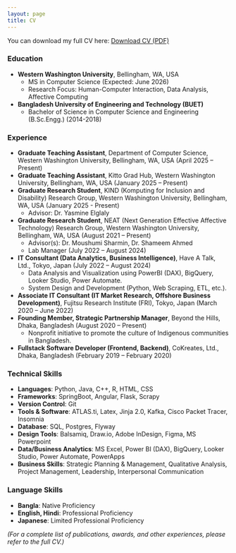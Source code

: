 ```yaml
---
layout: page
title: CV
---
```


You can download my full CV here: [Download CV (PDF)](assets/pdf/MITRASREE_DEB_CV.pdf)

### Education

* **Western Washington University**, Bellingham, WA, USA
    * MS in Computer Science (Expected: June 2026) 
    * Research Focus: Human-Computer Interaction, Data Analysis, Affective Computing 
* **Bangladesh University of Engineering and Technology (BUET)**
    * Bachelor of Science in Computer Science and Engineering (B.Sc.Engg.) (2014-2018) 

### Experience

* **Graduate Teaching Assistant**, Department of Computer Science, Western Washington University, Bellingham, WA, USA (April 2025 – Present) 
* **Graduate Teaching Assistant**, Kitto Grad Hub, Western Washington University, Bellingham, WA, USA (January 2025 – Present)
* **Graduate Research Student**, KIND (Komputing for Inclusion and Disability) Research Group, Western Washington University, Bellingham, WA, USA (January 2025 - Present) 
    * Advisor: Dr. Yasmine Elglaly 
* **Graduate Research Student**, NEAT (Next Generation Effective Affective Technology) Research Group, Western Washington University, Bellingham, WA, USA (August 2021 – Present) 
    * Advisor(s): Dr. Moushumi Sharmin, Dr. Shameem Ahmed 
    * Lab Manager (July 2022 – August 2024) 
* **IT Consultant (Data Analytics, Business Intelligence)**, Have A Talk, Ltd., Tokyo, Japan (July 2022 – August 2024) 
    * Data Analysis and Visualization using PowerBI (DAX), BigQuery, Looker Studio, Power Automate. 
    * System Design and Development (Python, Web Scraping, ETL, etc.).
* **Associate IT Consultant (IT Market Research, Offshore Business Development)**, Fujitsu Research Institute (FRI), Tokyo, Japan (March 2020 – June 2022) 
* **Founding Member, Strategic Partnership Manager**, Beyond the Hills, Dhaka, Bangladesh (August 2020 – Present)
    * Nonprofit initiative to promote the culture of Indigenous communities in Bangladesh. 
* **Fullstack Software Developer (Frontend, Backend)**, CoKreates, Ltd., Dhaka, Bangladesh (February 2019 – February 2020)

### Technical Skills

* **Languages**: Python, Java, C++, R, HTML, CSS 
* **Frameworks**: SpringBoot, Angular, Flask, Scrapy 
* **Version Control**: Git 
* **Tools & Software**: ATLAS.ti, Latex, Jinja 2.0, Kafka, Cisco Packet Tracer, Insomnia
* **Database**: SQL, Postgres, Flyway 
* **Design Tools**: Balsamiq, Draw.io, Adobe InDesign, Figma, MS Powerpoint 
* **Data/Business Analytics**: MS Excel, Power BI (DAX), BigQuery, Looker Studio, Power Automate, PowerApps 
* **Business Skills**: Strategic Planning & Management, Qualitative Analysis, Project Management, Leadership, Interpersonal Communication 

### Language Skills

* **Bangla**: Native Proficiency 
* **English, Hindi**: Professional Proficiency 
* **Japanese**: Limited Professional Proficiency 

*(For a complete list of publications, awards, and other experiences, please refer to the full CV.)*